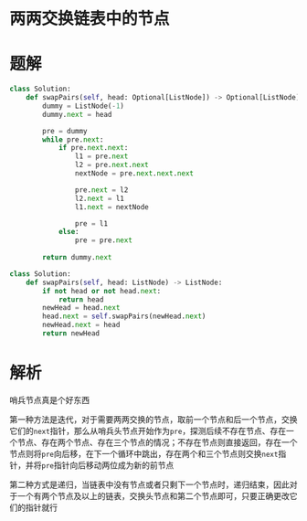 # 两两交换链表中的节点

# 题解

```python
class Solution:
    def swapPairs(self, head: Optional[ListNode]) -> Optional[ListNode]:
        dummy = ListNode(-1)
        dummy.next = head

        pre = dummy
        while pre.next:
            if pre.next.next:
                l1 = pre.next
                l2 = pre.next.next
                nextNode = pre.next.next.next

                pre.next = l2
                l2.next = l1
                l1.next = nextNode

                pre = l1
            else:
                pre = pre.next
            
        return dummy.next
```

```python
class Solution:
    def swapPairs(self, head: ListNode) -> ListNode:
        if not head or not head.next:
            return head
        newHead = head.next
        head.next = self.swapPairs(newHead.next)
        newHead.next = head
        return newHead
```

# 解析

哨兵节点真是个好东西

第一种方法是迭代，对于需要两两交换的节点，取前一个节点和后一个节点，交换它们的`next`指针，那么从哨兵头节点开始作为`pre`，探测后续不存在节点、存在一个节点、存在两个节点、存在三个节点的情况；不存在节点则直接返回，存在一个节点则将`pre`向后移，在下一个循环中跳出，存在两个和三个节点则交换`next`指针，并将`pre`指针向后移动两位成为新的前节点

第二种方式是递归，当链表中没有节点或者只剩下一个节点时，递归结束，因此对于一个有两个节点及以上的链表，交换头节点和第二个节点即可，只要正确更改它们的指针就行
